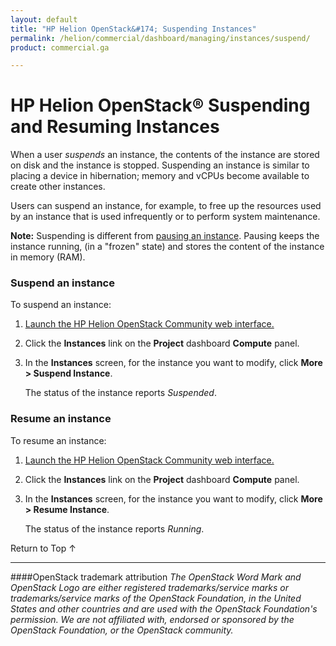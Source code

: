 ```yaml
---
layout: default
title: "HP Helion OpenStack&#174; Suspending Instances"
permalink: /helion/commercial/dashboard/managing/instances/suspend/
product: commercial.ga

---
```

<!--UNDER REVISION-->

<script>

function PageRefresh {
onLoad="window.refresh"
}

PageRefresh();

</script>

<!--
<p style="font-size: small;"> <a href="/helion/commercial/ga1/install/">&#9664; PREV</a> | <a href="/helion/commercial/ga1/install-overview/">&#9650; UP</a> | <a href="/helion/commercial/ga1/">NEXT &#9654;</a> </p>
-->

# HP Helion OpenStack&#174; Suspending and Resuming Instances

When a user <em>suspends</em> an instance, the contents of the instance are stored on disk and the instance is stopped. Suspending an instance is similar to placing a device in hibernation; memory and vCPUs become available to create other instances.</p>

Users can suspend an instance, for example, to free up the resources used by an instance that is used infrequently or to perform system maintenance. </p>

**Note:** Suspending is different from <a href="/helion/community/instances/pause/">pausing an instance</a>. Pausing keeps the instance running, (in a &quot;frozen&quot; state) and stores the content of the instance in memory (RAM).  
</p>

### Suspend an instance ###

To suspend an instance:</p>

1. <a href="/helion/community/dashboard/login/">Launch the HP Helion OpenStack Community web interface.</a></p>

2. Click the <strong>Instances</strong> link on the <strong>Project</strong> dashboard <strong>Compute</strong> panel.</p>

3. In the <strong>Instances</strong> screen, for the instance you want to modify, click <strong>More &gt; Suspend Instance</strong>.</p>

	The status of the instance reports *Suspended*.</p>

### Resume an instance ###

To resume an instance:</p>

1. <a href="/helion/community/dashboard/login/">Launch the HP Helion OpenStack Community web interface.</a></p>

2. Click the <strong>Instances</strong> link on the <strong>Project</strong> dashboard <strong>Compute</strong> panel.</p>

3. In the <strong>Instances</strong> screen, for the instance you want to modify, click <strong>More &gt; Resume Instance</strong>.</p>

	The status of the instance reports *Running*. </p>

<a href="#top" style="padding:14px 0px 14px 0px; text-decoration: none;"> Return to Top &#8593; </a></p>


----
####OpenStack trademark attribution
*The OpenStack Word Mark and OpenStack Logo are either registered trademarks/service marks or trademarks/service marks of the OpenStack Foundation, in the United States and other countries and are used with the OpenStack Foundation's permission. We are not affiliated with, endorsed or sponsored by the OpenStack Foundation, or the OpenStack community.*
